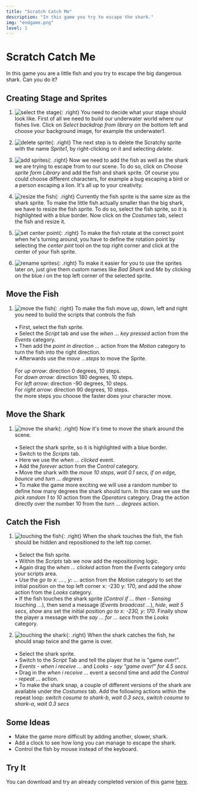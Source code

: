```yaml
---
title: "Scratch Catch Me"
description: "In this game you try to escape the shark."
img: "endgame.png"
level: 1
---
```


# Scratch Catch Me

In this game you are a little fish and you try to escape the big dangerous shark. Can you do it?

## Creating Stage and Sprites

1. ![select the stage](01-background.png){: .right}
You need to decide what your stage should look like. First of all we need to build our underwater world where our fishes live. Click on *Select backdrop from library* on the bottom left and choose your background image, for example the underwater1.

2. ![delete sprite](02-delete-scratchy.png){: .right}
The next step is to delete the Scratchy sprite with the name *Sprite1*, by right-clicking on it and selecting *delete*.

3. ![add sprites](03-fish.png){: .right}
Now we need to add the fish as well as the shark we are trying to escape from to our scene. To do so, click on *Choose sprite form Library* and add the fish and shark sprite. Of course you could choose different characters, for example a bug escaping a bird or a person escaping a lion. It's all up to your creativity.

4. ![resize the fish](04-resize.png){: .right}
Currently the fish sprite is the same size as the shark sprite. To make the little fish actually smaller than the big shark, we have to resize the fish sprite. To do so, select the fish sprite, so it is highlighted with a blue border. Now click on the *Costumes* tab, select the fish and resize it.

5. ![set center point](05-fish-center.png){: .right}
To make the fish rotate at the correct point when he's turning around, you have to define the rotation point by selecting the *center pint* tool on the top right corner and click at the center of your fish sprite.

6. ![rename sprites](06-rename.png){: .right}
To make it easier for you to use the sprites later on, just give them custom names like *Bad Shark* and *Me* by clicking on the blue *i* on the top left corner of the selected sprite.

## Move the Fish

1. ![move the fish](07-move-fish.png){: .right}
To make the fish move up, down, left and right you need to build the scripts that controls the fish<br/><br/>
  • First, select the fish sprite.<br/>
  • Select the *Script* tab and use the *when ... key pressed* action from the *Events* category.<br/>
  • Then add the *point in direction ...* action from the *Motion* category to turn the fish into the right direction.<br/>
  • Afterwards use the *move ...steps* to move the Sprite.<br/><br/>
For *up arrow*: direction 0 degrees, 10 steps.<br/>
For *down arrow*: direction 180 degrees, 10 steps.<br/>
For *left arrow*: direction -90 degrees, 10 steps.<br/>
For *right arrow*: direction 90 degrees, 10 steps.<br/>
the more steps you choose the faster does your character move.


## Move the Shark

1. ![move the shark](08-move-shark.png){: .right}
Now it's time to move the shark around the scene.<br/><br/> 
  • Select the shark sprite, so it is highlighted with a blue border.<br/>
  • Switch to the *Scripts* tab.<br/>
  • Here we use the *when ... clicked* event.<br/>
  • Add the *forever* action from the *Control* category.<br/>
  • Move the shark with the *move 10 steps*, *wait 0.1 secs*, *if on edge, bounce* und *turn ... degrees*<br/>
  • To make the game more exciting we will use a random number to define how many degrees the shark should turn. In this case we use the *pick random 1 to 10* action from the *Operators* category. Drag the action directly over the number 10 from the *turn ... degrees* action.
  
## Catch the Fish

1. ![touching the fish](09-touch-fish.png){: .right}
When the shark touches the fish, the fish should be hidden and repositioned to the left top corner.<br/><br/> 
  • Select the fish sprite.<br/>
  • Within the *Scripts* tab we now add the repositioning logic.<br/>
  • Again drag the *when ... clicked* action from the *Events* category onto your scripts area.<br/>
  • Use the *go to x: ... , y: ...* action from the *Motion* category to set the initial position on the top left corner x: -230 y: 170, and add the *show* action from the *Looks* category.<br/>
  • If the fish touches the shark sprite (*Control* *if ... then* - *Sensing* *touching ...*), then send a message (*Events* *broadcast ...*), *hide*, *wait 5 secs*, *show* ans set the initial position *go to x: -230, y: 170*. Finally show the player a message with the *say ... for ... secs* from the *Looks* category.

2. ![touching the shark](10-touch-shark.png){: .right}
When the shark catches the fish, he should snap twice and the game is over.<br/><br/> 
  • Select the shark sprite.<br/>
  • Switch to the *Script* Tab and tell the player that he is "game over!".<br/>
  • *Events* - *when i receive ...* and *Looks* - *say "game over!" for 4.5 secs*.
  • Drag in the *when i receive ...* event a second time and add the *Control* - *repeat ...* action.<br/>
  • To make the shark snap, a couple of different versions of the shark are available under the *Costumes* tab. Add the following actions within the repeat loop: *switch cosume to shark-b*, *wait 0.3 secs*, *switch cosume to shark-a*, *wait 0.3 secs*<br/>

## Some Ideas

* Make the game more difficult by adding another, slower, shark.
* Add a clock to see how long you can manage to escape the shark.
* Control the fish by mouse instead of the keyboard.


## Try It

You can download and try an already completed version of this game [here](scratch-catch-me.sb2).